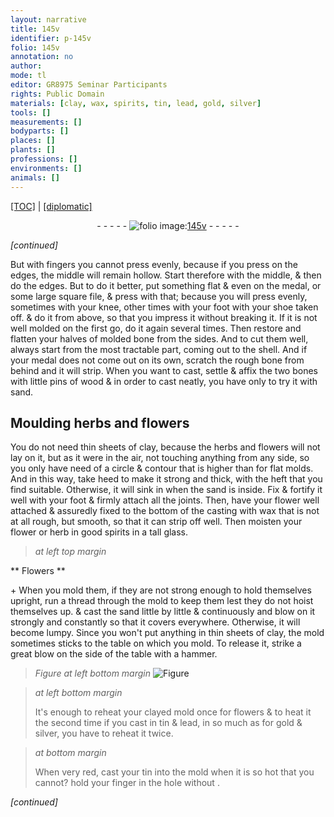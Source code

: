 ```yaml
---
layout: narrative
title: 145v
identifier: p-145v
folio: 145v
annotation: no
author:
mode: tl
editor: GR8975 Seminar Participants
rights: Public Domain
materials: [clay, wax, spirits, tin, lead, gold, silver]
tools: []
measurements: []
bodyparts: []
places: []
plants: []
professions: []
environments: []
animals: []
---
```


 <p><a href="{{ site.baseurl }}/translation/">[TOC]</a> | <a href="{{ site.baseurl }}/texts/p-145v_tc/" target="_blank">[diplomatic]</a></p><div class="folio" align="center">- - - - - <a href="http://gallica.bnf.fr/ark:/12148/btv1b10500001g/f296.image" target="_blank"><img src="https://cu-mkp.github.io/2017-workshop-edition/assets/photo-icon.png" alt="folio image: " style="display:inline-block; margin-bottom:-3px;"/>145v</a> - - - - - </div>  
 
*[continued]*
  
But with fingers you cannot press evenly, because if you press on the edges, the middle will remain hollow. Start therefore with the middle, & then do the edges. But to do it better, put something flat & even on the medal, or some large square file, & press with that; because you will press evenly, sometimes with your knee, other times with your foot with your shoe taken off. & do it from above, so that you impress it without breaking it. If it is not well molded on the first go, do it again several times. Then restore and flatten your halves of molded bone from the sides. And to cut them well, always start from the most tractable part, coming out to the shell. And if your medal does not come out on its own, scratch the rough bone from behind and it will strip. When you want to cast, settle & affix the two bones with little pins of wood & in order to cast neatly, you have only to try it with sand.
 
 
  

## Moulding herbs and flowers

 
You do not need thin sheets of <span class="m">clay</span>, because the herbs and flowers will not lay on it, but as it were in the air, not touching anything from any side, so you only have need of a circle & contour that is higher than for flat molds. And in this way, take heed to make it strong and thick, with the heft that you find suitable. Otherwise, it will sink in when the sand is inside. Fix & fortify it well with your foot & firmly attach all the joints. Then, have your flower well attached & assuredly fixed to the bottom of the casting with <span class="m">wax</span> that is not at all rough, but smooth, so that it can strip off well. Then moisten your flower or herb in good <span class="m">spirits</span> in a tall glass.
 
 
> *at left top margin*
> 
> 
>    

** Flowers **

 \+ 
 When you mold them, if they are not strong enough to hold themselves upright, run a thread through the mold to keep them lest they do not hoist themselves up. & cast the sand little by little & continuously and blow on it strongly and constantly so that it covers everywhere. Otherwise, it will become lumpy. Since you won't put anything in thin sheets of <span class="m">clay</span>, the mold sometimes sticks to the table on which you mold. To release it, strike a great blow on the side of the table with a hammer.
 
> *Figure*
> *at left bottom margin*
> <a href="https://drive.google.com/open?id=0B9-oNrvWdlO5b1FOQ1Z5b1J3TWc" target="_blank"><img src="https://cu-mkp.github.io/GR8975-edition/assets/photo-icon.png" alt="Figure" style="display:inline-block; margin-bottom:-3px;"/></a>
 
> *at left bottom margin*
> 
> 
>  It's enough to reheat your clayed mold once for flowers & to heat it the second time if you cast in <span class="m">tin</span> & <span class="m">lead</span>, in so much as for <span class="m">gold</span> & <span class="m">silver</span>, you have to reheat it twice.
 
> *at bottom margin*
> 
> 
>  When very red, cast your tin into the mold when it is so hot that you can<span class="x">not?</span> hold your finger in the hole without <span class="ill"></span>.
 
*[continued]*
 
 